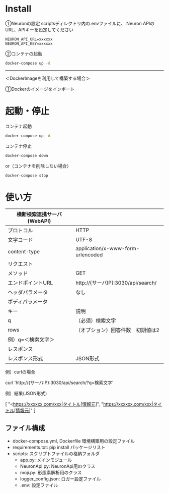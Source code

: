 
# Install

①Neuronの設定
scriptsディレクトリ内の.envファイルに、
Neuron APIのURL、APIキーを設定してください

```.env
NEURON_API_URL=xxxxxx
NEURON_API_KEY=xxxxxx
```

②コンテナの起動

```bash
docker-compose up -d
```
---
＜DockerImageを利用して構築する場合＞

①Dockerのイメージをインポート


# 起動・停止

コンテナ起動
```bash
docker-compose up -d
```

コンテナ停止
```bash
docker-compose down
```
or（コンテナを削除しない場合）
```bash
docker-compose stop
```


# 使い方


| 横断検索連携サーバ(WebAPI)                             ||
| ------            | -----                              |
| プロトコル        | HTTP                               |
| 文字コード        | UTF-8                              |
| content-type      | application/x-www-form-urlencoded  |
| リクエスト                                             ||
| メソッド          | GET                                |
| エンドポイントURL | http://{サーバIP}:3030/api/search/ |
| ヘッダパラメータ  | なし                               |
| ボディパラメータ                                       ||
| キー              | 説明                               |
| q                 | （必須）検索文字                   |
| rows              | （オプション）回答件数　初期値は2  |
| 例）q=＜検索文字＞                                     ||
| レスポンス                                             ||
| レスポンス形式    | JSON形式                           |

例）curlの場合

curl 'http://{サーバIP}:3030/api/search/?q=検索文字'


例）結果(JSON形式)

[
"<https://xxxxxx.com/xxx|タイトル[情報元]",
"<https://xxxxxx.com/xxx|タイトル[情報元]>"
]




## ファイル構成
- docker-compose.yml, Dockerfile 環境構築用の設定ファイル
- requirements.txt: pip install パッケージリスト
- scripts: スクリプトファイルの格納フォルダ
    - app.py: メインモジュール
    - NeuronApi.py: NeuronApi用のクラス
    - moji.py: 形態素解析用のクラス
    - logger_config.json: ロガー設定ファイル
    - .env: 設定ファイル
